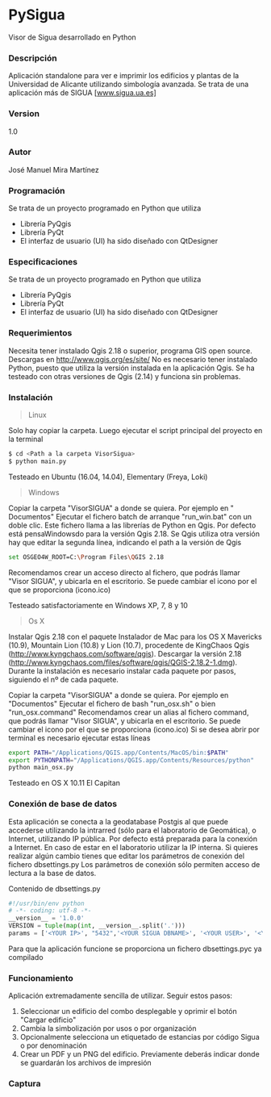 # PySigua
Visor de Sigua desarrollado en Python

### Descripción
Aplicación standalone para ver e imprimir los edificios y plantas de la Universidad de Alicante  utilizando simbología avanzada. Se trata de una aplicación más de SIGUA [www.sigua.ua.es]

### Version
1.0

### Autor
José Manuel Mira Martínez

### Programación
Se trata de un proyecto programado en Python que utiliza
- Librería PyQgis
- Librería PyQt
- El interfaz de usuario (UI) ha sido diseñado con QtDesigner

### Especificaciones
Se trata de un proyecto programado en Python que utiliza
- Librería PyQgis
- Librería PyQt
- El interfaz de usuario (UI) ha sido diseñado con QtDesigner

### Requerimientos
Necesita tener instalado Qgis 2.18 o superior, programa GIS open source. Descargas en http://www.qgis.org/es/site/
No es necesario tener instalado Python, puesto que utiliza la versión instalada en la aplicación Qgis. Se ha testeado con otras versiones de Qgis (2.14) y funciona sin problemas.

### Instalación
> Linux

Solo hay copiar la carpeta. Luego ejecutar el script principal del proyecto en la terminal
```sh
$ cd <Path a la carpeta VisorSigua>
$ python main.py
```
Testeado en Ubuntu (16.04, 14.04), Elementary (Freya, Loki)

> Windows

Copiar la carpeta "VisorSIGUA" a donde se quiera. Por ejemplo en " Documentos"
Ejecutar el fichero batch de arranque "run_win.bat" con un doble clic.
Este fichero llama a las librerías de Python en Qgis. Por defecto está pensaWindowsdo para la versión Qgis 2.18. Se Qgis utiliza otra versión hay que editar la segunda línea, indicando el path a la versión de Qgis
```sh
set OSGEO4W_ROOT=C:\Program Files\QGIS 2.18
```
Recomendamos crear un acceso directo al fichero, que podrás llamar "Visor SIGUA", y ubicarla en el escritorio. Se puede cambiar el icono por el que se proporciona (icono.ico)

Testeado satisfactoriamente en Windows XP, 7, 8 y 10

> Os X

Instalar Qgis 2.18 con el paquete Instalador de Mac para los OS X Mavericks (10.9), Mountain Lion (10.8) y Lion (10.7), procedente de KingChaos Qgis (http://www.kyngchaos.com/software/qgis). Descargar la 
versión 2.18 (http://www.kyngchaos.com/files/software/qgis/QGIS-2.18.2-1.dmg). Durante la instalación es necesario instalar cada paquete por pasos, siguiendo el nº de cada paquete. 

Copiar la carpeta "VisorSIGUA" a donde se quiera. Por ejemplo en "Documentos"
Ejecutar el fichero de bash "run_osx.sh" o bien "run_osx.command"
Recomendamos crear un alias al fichero command, que podrás llamar "Visor SIGUA", y ubicarla en el escritorio. Se puede cambiar el icono por el que se proporciona (icono.ico)
Si se desea abrir por terminal es necesario ejecutar estas líneas
```sh
export PATH="/Applications/QGIS.app/Contents/MacOS/bin:$PATH"
export PYTHONPATH="/Applications/QGIS.app/Contents/Resources/python"
python main_osx.py
```
Testeado en OS X 10.11 El Capitan

### Conexión de base de datos
Esta aplicación se conecta a la geodatabase Postgis al que puede accederse utilizando la intrarred (sólo para el laboratorio de Geomática), o Internet, utilizando IP pública.
Por defecto está preparada para la conexión a Internet. En caso de estar en el laboratorio utilizar la IP interna.
Si quieres realizar algún cambio tienes que editar los parámetros de conexión del fichero dbsettings.py
Los parámetros de conexión sólo permiten acceso de lectura a la base de datos.

Contenido de dbsettings.py

```python
#!/usr/bin/env python
# -*- coding: utf-8 -*-
__version__ = '1.0.0'
VERSION = tuple(map(int, __version__.split('.')))
params = ['<YOUR IP>', "5432",'<YOUR SIGUA DBNAME>', '<YOUR USER>', '<YOUR PASSWORD>']

```
Para que la aplicación funcione se proporciona un fichero dbsettings.pyc ya compilado

### Funcionamiento
Aplicación extremadamente sencilla de utilizar. Seguir estos pasos:
1. Seleccionar un edificio del combo desplegable y oprimir el botón "Cargar edificio"
2. Cambia la simbolización por usos o por organización
3. Opcionalmente selecciona un etiquetado de estancias por código Sigua o por denominación
4. Crear un PDF y un PNG del edificio. Previamente deberás indicar donde se guardarán los archivos de impresión

 ### Captura
 [logo]: https://github.com/josemamira/PySigua/blob/master/VisorSigua/doc/captura_sigua.png "Captura PySigua"
